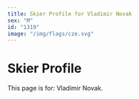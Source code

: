 ```yaml
---
title: Skier Profile for Vladimir Novak
sex: "M"
id: "1319"
image: "/img/flags/cze.svg" 
---
```


# Skier Profile

This page is for: Vladimir Novak.
    